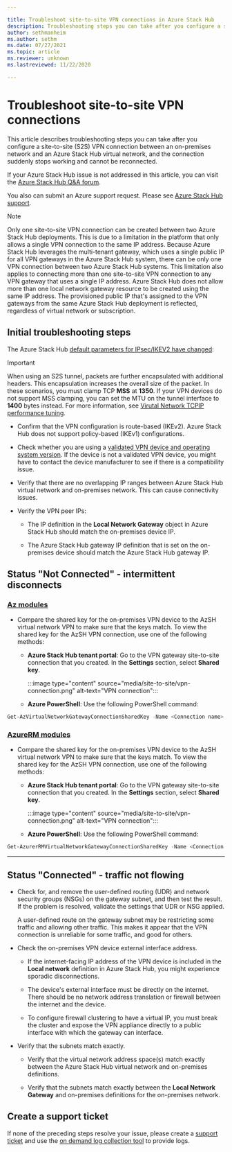 ```yaml
---

title: Troubleshoot site-to-site VPN connections in Azure Stack Hub
description: Troubleshooting steps you can take after you configure a site-to-site VPN connection between an on-premises network and an Azure Stack Hub virtual network.
author: sethmanheim
ms.author: sethm
ms.date: 07/27/2021
ms.topic: article
ms.reviewer: unknown
ms.lastreviewed: 11/22/2020

---
```


# Troubleshoot site-to-site VPN connections

This article describes troubleshooting steps you can take after you configure a site-to-site (S2S) VPN connection between an on-premises network and an Azure Stack Hub virtual network, and the connection suddenly stops working and cannot be reconnected.

If your Azure Stack Hub issue is not addressed in this article, you can visit the [Azure Stack Hub Q&A forum](/answers/questions/topics/single/25482.html).

You also can submit an Azure support request. Please see [Azure Stack Hub support](../operator/azure-stack-manage-basics.md#where-to-get-support).

> [!NOTE]
> Only one site-to-site VPN connection can be created between two Azure Stack Hub deployments. This is due to a limitation in the platform that only allows a single VPN connection to the same IP address. Because Azure Stack Hub leverages the multi-tenant gateway, which uses a single public IP for all VPN gateways in the Azure Stack Hub system, there can be only one VPN connection between two Azure Stack Hub systems. This limitation also applies to connecting more than one site-to-site VPN connection to any VPN gateway that uses a single IP address. Azure Stack Hub does not allow more than one local network gateway resource to be created using the same IP address. The provisioned public IP that's assigned to the VPN gateways from the same Azure Stack Hub deployment is reflected, regardless of virtual network or subscription.

## Initial troubleshooting steps

The Azure Stack Hub [default parameters for IPsec/IKEV2 have changed](../user/azure-stack-vpn-gateway-settings.md#ike-phase-1-main-mode-parameters):

> [!IMPORTANT]
> When using an S2S tunnel, packets are further encapsulated with additional headers. This encapsulation increases the overall size of the packet. In these scenarios, you must clamp TCP **MSS** at **1350**. If your VPN devices do not support MSS clamping, you can set the MTU on the tunnel interface to **1400** bytes instead. For more information, see [Virutal Network TCPIP performance tuning](/azure/virtual-network/virtual-network-tcpip-performance-tuning).

- Confirm that the VPN configuration is route-based (IKEv2). Azure Stack Hub does not support policy-based (IKEv1) configurations.

- Check whether you are using a [validated VPN device and operating system version](/azure/vpn-gateway/vpn-gateway-about-vpn-devices#devicetable). If the device is not a validated VPN device, you might have to contact the device manufacturer to see if there is a compatibility issue.

- Verify that there are no overlapping IP ranges between Azure Stack Hub virtual network and on-premises network. This can cause connectivity issues.

- Verify the VPN peer IPs:

  - The IP definition in the **Local Network Gateway** object in Azure Stack Hub should match the on-premises device IP.

  - The Azure Stack Hub gateway IP definition that is set on the on-premises device should match the Azure Stack Hub gateway IP.

## Status "Not Connected" - intermittent disconnects

### [Az modules](#tab/az)

- Compare the shared key for the on-premises VPN device to the AzSH virtual network VPN to make sure that the keys match. To view the shared key for the AzSH VPN connection, use one of the following methods:

  - **Azure Stack Hub tenant portal**: Go to the VPN gateway site-to-site connection that you created. In the **Settings** section, select **Shared key**.

      :::image type="content" source="media/site-to-site/vpn-connection.png" alt-text="VPN connection":::

  - **Azure PowerShell**: Use the following PowerShell command:

```powershell
Get-AzVirtualNetworkGatewayConnectionSharedKey -Name <Connection name> -ResourceGroupName <Resource group>
```

### [AzureRM modules](#tab/azurerm)

- Compare the shared key for the on-premises VPN device to the AzSH virtual network VPN to make sure that the keys match. To view the shared key for the AzSH VPN connection, use one of the following methods:

  - **Azure Stack Hub tenant portal**: Go to the VPN gateway site-to-site connection that you created. In the **Settings** section, select **Shared key**.

      :::image type="content" source="media/site-to-site/vpn-connection.png" alt-text="VPN connection":::

  - **Azure PowerShell**: Use the following PowerShell command:

```powershell
Get-AzurerRMVirtualNetworkGatewayConnectionSharedKey -Name <Connection name> -ResourceGroupName <Resource group>
```

---

## Status "Connected" - traffic not flowing

- Check for, and remove the user-defined routing (UDR) and network security groups (NSGs) on the gateway subnet, and then test the result. If the problem is resolved, validate the settings that UDR or NSG applied.

   A user-defined route on the gateway subnet may be restricting some traffic and allowing other traffic. This makes it appear that the VPN connection is unreliable for some traffic, and good for others.

- Check the on-premises VPN device external interface address.

  - If the internet-facing IP address of the VPN device is included in the **Local network** definition in Azure Stack Hub, you might experience sporadic disconnections.

  - The device's external interface must be directly on the internet. There should be no network address translation or firewall between the internet and the device.

  - To configure firewall clustering to have a virtual IP, you must break the cluster and expose the VPN appliance directly to a public interface with which the gateway can interface.

- Verify that the subnets match exactly.

  - Verify that the virtual network address space(s) match exactly between the Azure Stack Hub virtual network and on-premises definitions.

  - Verify that the subnets match exactly between the **Local Network Gateway** and on-premises definitions for the on-premises network.

## Create a support ticket

If none of the preceding steps resolve your issue, please create a [support ticket](../operator/azure-stack-manage-basics.md#where-to-get-support) and use the [on demand log collection tool](../operator/diagnostic-log-collection.md) to provide logs.
